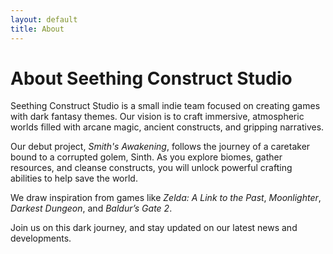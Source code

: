 ```yaml
---
layout: default
title: About
---
```


# About Seething Construct Studio

Seething Construct Studio is a small indie team focused on creating games with dark fantasy themes. Our vision is to craft immersive, atmospheric worlds filled with arcane magic, ancient constructs, and gripping narratives.

Our debut project, *Smith's Awakening*, follows the journey of a caretaker bound to a corrupted golem, Sinth. As you explore biomes, gather resources, and cleanse constructs, you will unlock powerful crafting abilities to help save the world.

We draw inspiration from games like *Zelda: A Link to the Past*, *Moonlighter*, *Darkest Dungeon*, and *Baldur’s Gate 2*.

Join us on this dark journey, and stay updated on our latest news and developments.
